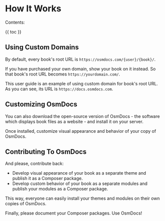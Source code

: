 # How It Works


 
Contents:

{{ toc }}


## Using Custom Domains

By default, every book's root URL is `https://osmdocs.com/{user}/{book}/`.

If you have purchased your own domain, show your book on it instead. So that book's root URL becomes `https://yourdomain.com/`.

This user guide is an example of using custom domain for book's root URL. As you can see, its URL is `https://docs.osmdocs.com`.

## Customizing OsmDocs

You can also download the open-source version of OsmDocs - the software which displays book files as a website - and install it on your server. 

Once installed, customize visual appearance and behavior of your copy of OsmDocs.

## Contributing To OsmDocs

And please, contribute back:

* Develop visual appearance of your book as a separate theme and publish it as a Composer package.
* Develop custom behavior of your book as a separate modules and publish your modules as a Composer package. 

 This way, everyone can easily install your themes and modules on their own copies of OsmDocs.
 
 Finally, please document your Composer packages. Use OsmDocs!